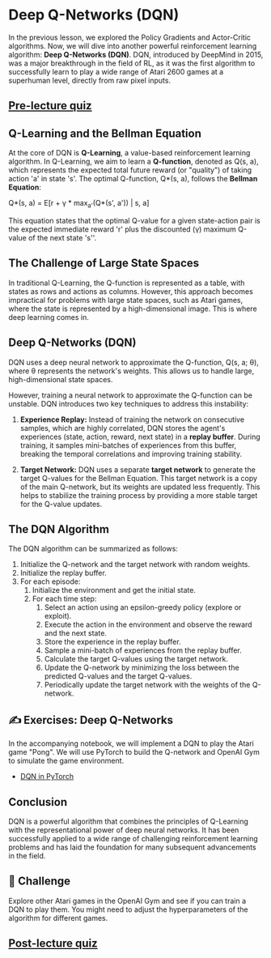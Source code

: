 # Deep Q-Networks (DQN)

In the previous lesson, we explored the Policy Gradients and Actor-Critic algorithms. Now, we will dive into another powerful reinforcement learning algorithm: **Deep Q-Networks (DQN)**. DQN, introduced by DeepMind in 2015, was a major breakthrough in the field of RL, as it was the first algorithm to successfully learn to play a wide range of Atari 2600 games at a superhuman level, directly from raw pixel inputs.

## [Pre-lecture quiz](https://ff-quizzes.netlify.app/en/ai/quiz/45)

## Q-Learning and the Bellman Equation

At the core of DQN is **Q-Learning**, a value-based reinforcement learning algorithm. In Q-Learning, we aim to learn a **Q-function**, denoted as Q(s, a), which represents the expected total future reward (or "quality") of taking action 'a' in state 's'. The optimal Q-function, Q*(s, a), follows the **Bellman Equation**:

Q*(s, a) = E[r + γ * max<sub>a'</sub>(Q*(s', a')) | s, a]

This equation states that the optimal Q-value for a given state-action pair is the expected immediate reward 'r' plus the discounted (γ) maximum Q-value of the next state 's''.

## The Challenge of Large State Spaces

In traditional Q-Learning, the Q-function is represented as a table, with states as rows and actions as columns. However, this approach becomes impractical for problems with large state spaces, such as Atari games, where the state is represented by a high-dimensional image. This is where deep learning comes in.

## Deep Q-Networks (DQN)

DQN uses a deep neural network to approximate the Q-function, Q(s, a; θ), where θ represents the network's weights. This allows us to handle large, high-dimensional state spaces.

However, training a neural network to approximate the Q-function can be unstable. DQN introduces two key techniques to address this instability:

1.  **Experience Replay:** Instead of training the network on consecutive samples, which are highly correlated, DQN stores the agent's experiences (state, action, reward, next state) in a **replay buffer**. During training, it samples mini-batches of experiences from this buffer, breaking the temporal correlations and improving training stability.

2.  **Target Network:** DQN uses a separate **target network** to generate the target Q-values for the Bellman Equation. This target network is a copy of the main Q-network, but its weights are updated less frequently. This helps to stabilize the training process by providing a more stable target for the Q-value updates.

## The DQN Algorithm

The DQN algorithm can be summarized as follows:

1.  Initialize the Q-network and the target network with random weights.
2.  Initialize the replay buffer.
3.  For each episode:
    1.  Initialize the environment and get the initial state.
    2.  For each time step:
        1.  Select an action using an epsilon-greedy policy (explore or exploit).
        2.  Execute the action in the environment and observe the reward and the next state.
        3.  Store the experience in the replay buffer.
        4.  Sample a mini-batch of experiences from the replay buffer.
        5.  Calculate the target Q-values using the target network.
        6.  Update the Q-network by minimizing the loss between the predicted Q-values and the target Q-values.
        7.  Periodically update the target network with the weights of the Q-network.

## ✍️ Exercises: Deep Q-Networks

In the accompanying notebook, we will implement a DQN to play the Atari game "Pong". We will use PyTorch to build the Q-network and OpenAI Gym to simulate the game environment.

*   [DQN in PyTorch](DQN-Pong-PyTorch.ipynb)

## Conclusion

DQN is a powerful algorithm that combines the principles of Q-Learning with the representational power of deep neural networks. It has been successfully applied to a wide range of challenging reinforcement learning problems and has laid the foundation for many subsequent advancements in the field.

## 🚀 Challenge

Explore other Atari games in the OpenAI Gym and see if you can train a DQN to play them. You might need to adjust the hyperparameters of the algorithm for different games.

## [Post-lecture quiz](https://ff-quizzes.netlify.app/en/ai/quiz/46)
